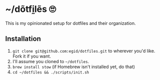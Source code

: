 # ~/dõtfḭlẽs 🙄

This is my opinionated setup for dotfiles and their organization.

## Installation

1. `git clone git@github.com:egid/dotfiles.git` to wherever you'd like. Fork it if you want. 
2. I'll assume you cloned to `~/dotfiles`.
3. `brew install stow` (if Homebrew isn't installed yet, do that)
4. `cd ~/dotfiles && ./scripts/init.sh`
